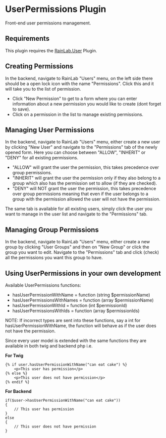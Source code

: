 # UserPermissions Plugin

Front-end user permissions management.

## Requirements

This plugin requires the [RainLab.User](https://github.com/rainlab/user-plugin/) Plugin.

## Creating Permissions

In the backend, navigate to RainLab "Users" menu, on the left side there should be a open lock icon
with the name "Permissions". Click this and it will take you to the list of permission.
- Click "New Permission" to get to a form where you can enter information about a new
permission you would like to create (dont forget to save).
- Click on a permission in the list to manage existing permissions.

## Managing User Permissions

In the backend, navigate to RainLab "Users" menu, either create a new user by clicking "New User" and
navigate to the "Permissions" tab of the newly opened form. Here you can choose between "ALLOW", "INHERIT" or "DENY"
for all existing permissions.
- "ALLOW" will grant the user the permission, this takes precedence over group permissions.
- "INHERIT" will grant the user the permission only if they also belong to a group which
also has the permission set to allow (if they are checked).
- "DENY" will NOT grant the user the permission, this takes precedence over group permissions meaning
that even if the user belongs to a group with the permission allowed the user will not have the permission.

The same tab is available for all existing users, simply click the user you want to manage in the user list
and navigate to the "Permissions" tab.

## Managing Group Permissions

In the backend, navigate to RainLab "Users" menu, either create a new group by clicking "User Groups" and then
on "New Group" or click the group you want to edit. Navigate to the "Permissions" tab and click (check) all the
permissions you want this group to have.

## Using UserPermissions in your own development

Available UserPermissions functions:
- hasUserPermissionWithName = function (string $permissionName)
- hasUserPermissionsWithNames = function (array $permissionName)
- hasUserPermissionWithId   = function (int $permissionId)
- hasUserPermissionsWithIds  = function (array $permissionIds)

NOTE: If incorrect types are sent into these functions, say a int for hasUserPermissionWithName, the function will
behave as if the user does not have the permission.

Since every user model is extended with the same functions they are available in both twig and backend php i.e.

**For Twig**

    {% if user.hasUserPermissionWithName("can eat cake") %}
        <p>This user has permission</p>
    {% else %}
        <p>This user does not have permission</p>
    {% endif %}

**For Backend**

    if($user->hasUserPermissionWithName("can eat cake"))
    {
        // This user has permission
    }
    else
    {
        // This user does not have permission
    }

